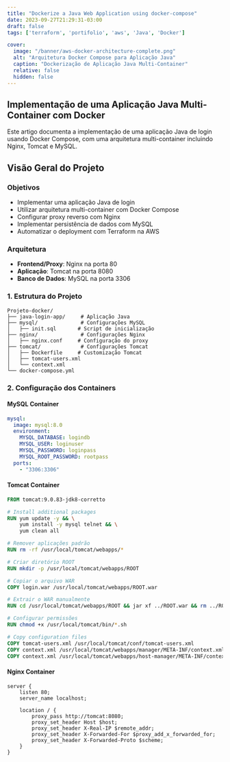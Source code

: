 ```yaml
---
title: "Dockerize a Java Web Application using docker-compose"
date: 2023-09-27T21:29:31-03:00
draft: false
tags: ['terraform', 'portifolio', 'aws', 'Java', 'Docker']

cover:
  image: "/banner/aws-docker-architecture-complete.png"
  alt: "Arquitetura Docker Compose para Aplicação Java"
  caption: "Dockerização de Aplicação Java Multi-Container"
  relative: false
  hidden: false
---
```


## Implementação de uma Aplicação Java Multi-Container com Docker

Este artigo documenta a implementação de uma aplicação Java de login usando Docker Compose, com uma arquitetura multi-container incluindo Nginx, Tomcat e MySQL.

## Visão Geral do Projeto

### Objetivos
- Implementar uma aplicação Java de login
- Utilizar arquitetura multi-container com Docker Compose
- Configurar proxy reverso com Nginx
- Implementar persistência de dados com MySQL
- Automatizar o deployment com Terraform na AWS

### Arquitetura
- **Frontend/Proxy**: Nginx na porta 80
- **Aplicação**: Tomcat na porta 8080
- **Banco de Dados**: MySQL na porta 3306

### 1. Estrutura do Projeto
```
Projeto-docker/
├── java-login-app/     # Aplicação Java
├── mysql/              # Configurações MySQL
│   ├── init.sql       # Script de inicialização
├── nginx/              # Configurações Nginx
│   ├── nginx.conf     # Configuração do proxy
├── tomcat/             # Configurações Tomcat
│   ├── Dockerfile     # Customização Tomcat
│   ├── tomcat-users.xml
│   └── context.xml
└── docker-compose.yml
```

### 2. Configuração dos Containers

#### MySQL Container
```yaml
mysql:
  image: mysql:8.0
  environment:
    MYSQL_DATABASE: logindb
    MYSQL_USER: loginuser
    MYSQL_PASSWORD: loginpass
    MYSQL_ROOT_PASSWORD: rootpass
  ports:
    - "3306:3306"
```

#### Tomcat Container
```dockerfile
FROM tomcat:9.0.83-jdk8-corretto

# Install additional packages
RUN yum update -y && \
    yum install -y mysql telnet && \
    yum clean all

# Remover aplicações padrão
RUN rm -rf /usr/local/tomcat/webapps/*

# Criar diretório ROOT
RUN mkdir -p /usr/local/tomcat/webapps/ROOT

# Copiar o arquivo WAR
COPY login.war /usr/local/tomcat/webapps/ROOT.war

# Extrair o WAR manualmente
RUN cd /usr/local/tomcat/webapps/ROOT && jar xf ../ROOT.war && rm ../ROOT.war

# Configurar permissões
RUN chmod +x /usr/local/tomcat/bin/*.sh

# Copy configuration files
COPY tomcat-users.xml /usr/local/tomcat/conf/tomcat-users.xml
COPY context.xml /usr/local/tomcat/webapps/manager/META-INF/context.xml
COPY context.xml /usr/local/tomcat/webapps/host-manager/META-INF/context.xml
```

#### Nginx Container
```nginx
server {
    listen 80;
    server_name localhost;

    location / {
        proxy_pass http://tomcat:8080;
        proxy_set_header Host $host;
        proxy_set_header X-Real-IP $remote_addr;
        proxy_set_header X-Forwarded-For $proxy_add_x_forwarded_for;
        proxy_set_header X-Forwarded-Proto $scheme;
    }
}